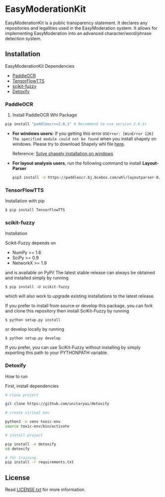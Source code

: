 # EasyModerationKit

EasyModerationKit is a public transparency statement. It declares any repositories and legalities used in the EasyModeration system. It allows for implementing EasyModeration into an advanced character/word/phrase detection system.

## Installation

EasyModerationKit Dependencies

  * [PaddleOCR](https://github.com/PaddlePaddle/PaddleOCR)
  * [TensorFlowTTS](https://github.com/TensorSpeech/TensorFlowTTS)
  * [scikit-fuzzy](https://github.com/scikit-fuzzy/scikit-fuzzy)
  * [Detoxify](https://github.com/unitaryai/detoxify)
### PaddleOCR

1. Install PaddleOCR Whl Package

```bash
pip install "paddleocr>=2.0.1" # Recommend to use version 2.0.1+
```

- **For windows users:** If you getting this error `OSError: [WinError 126] The specified module could not be found` when you install shapely on windows. Please try to download Shapely whl file [here](http://www.lfd.uci.edu/~gohlke/pythonlibs/#shapely).

  Reference: [Solve shapely installation on windows](https://stackoverflow.com/questions/44398265/install-shapely-oserror-winerror-126-the-specified-module-could-not-be-found)

- **For layout analysis users**, run the following command to install **Layout-Parser**

  ```bash
  pip3 install -U https://paddleocr.bj.bcebos.com/whl/layoutparser-0.0.0-py3-none-any.whl
  ```

<a name="2-easy-to-use"></a>

### TensorFlowTTS
Installation with pip
```bash
$ pip install TensorFlowTTS
```
### scikit-fuzzy
Installation

Scikit-Fuzzy depends on

  * NumPy >= 1.6
  * SciPy >= 0.9
  * NetworkX >= 1.9

and is available on PyPi! The latest stable release can always be obtained
and installed simply by running

    $ pip install -U scikit-fuzzy

which will also work to upgrade existing installations to the latest release.


If you prefer to install from source or develop this package, you can fork and
clone this repository then install SciKit-Fuzzy by running

	$ python setup.py install

or develop locally by running

	$ python setup.py develop

If you prefer, you can use SciKit-Fuzzy without installing by simply exporting
this path to your PYTHONPATH variable.

### Detoxify
How to run   

First, install dependencies   
```bash
# clone project   

git clone https://github.com/unitaryai/detoxify

# create virtual env

python3 -m venv toxic-env
source toxic-env/bin/activate

# install project   

pip install -e detoxify
cd detoxify

# for training
pip install -r requirements.txt

```   
## License
Read [LICENSE.txt](/LICENSE) for more information.
